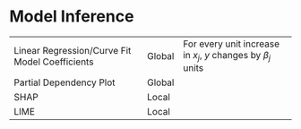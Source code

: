 # Model Inference

|                                                |        |                                                              |
| ---------------------------------------------- | ------ | ------------------------------------------------------------ |
| Linear Regression/Curve Fit Model Coefficients | Global | For every unit increase in $x_j$, $y$ changes by $\beta_j$ units |
| Partial Dependency Plot                        | Global |                                                              |
| SHAP                                           | Local  |                                                              |
| LIME                                           | Local  |                                                              |

